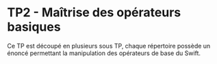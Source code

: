 # TP2 - Maîtrise des opérateurs basiques

Ce TP est découpé en plusieurs sous TP, chaque répertoire possède un énoncé permettant la manipulation des opérateurs de base du Swift.